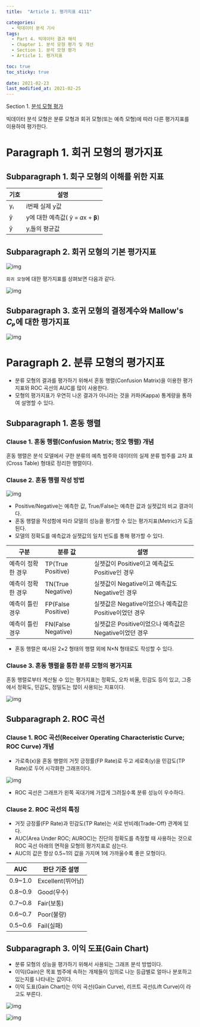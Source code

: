 ```yaml
---
title:  "Article 1. 평가지표 4111"

categories:
  - 빅데이터 분석 기사
tags: 
  - Part 4. 빅데이터 결과 해석
  - Chapter 1. 분석 모형 평가 및 개선
  - Section 1. 분석 모형 평가
  - Article 1. 평가지표

toc: true
toc_sticky: true
 
date: 2021-02-23
last_modified_at: 2021-02-25
---
```


Section 1. [분석 모형 평가]()

빅데이터 분석 모형은 분류 모형과 회귀 모형(또는 예측 모형)에 따라 다른 평가지표를 이용하여 평가한다.

# Paragraph 1. 회귀 모형의 평가지표

## Subparagraph 1. 회구 모형의 이해를 위한 지표

| 기호 | 설명                         |
| ---- | ---------------------------- |
| yᵢ   | i번째 실제 y값               |
| ŷ    | y에 대한 예측값( ŷ = 𝛼x + 𝛃) |
| ȳ    | yᵢ들의 평균값                |



## Subparagraph 2. 회귀 모형의 기본 평가지표

![img](https://postfiles.pstatic.net/MjAyMTA0MDVfOTcg/MDAxNjE3NjAzODA3NTU4.G3s86FponGhKyZrah07bFS_PZAd6y4DVlDMjTQPGCfIg.Vn3GilcrxeulKhv2-h1credsRWClA7QR3-4Il1juaSEg.JPEG.leechardfeynman/SmartSelect_20210405-152323_Xodo_Docs.jpg?type=w1)

`회귀 모형`에 대한 평가지표를 상펴보면 다음과 같다.

![img](https://postfiles.pstatic.net/MjAyMTA0MDVfMTcw/MDAxNjE3NjAzODQzNDg0.jv5hfEIqqlY8o24UxUrhSDjTorOzZoQwcVaFGFFdy5Mg.-PHQVbyrT7OQU7mH5-EIrkbcVjgNefFTYQ-yE5y-XaIg.JPEG.leechardfeynman/SmartSelect_20210405-152355_Xodo_Docs.jpg?type=w1)



## Subparagraph 3. 호귀 모형의 결정계수와 Mallow's *Cₚ*에 대한 평가지표

![img](https://postfiles.pstatic.net/MjAyMTA0MDVfMTQx/MDAxNjE3NjAzODcxMDk0.fZYL2375CmXTIQwT4wR_AsbsVS0IlUlk3l9MKpcLbesg.80QUjjqzVxJazj_2ACE5WfjwKNjV_OBjZ0uVabiyQt8g.JPEG.leechardfeynman/SmartSelect_20210405-152424_Xodo_Docs.jpg?type=w1)



# Paragraph 2. 분류 모형의 평가지표

- 분류 모형의 결과를 평가하기 위해서 혼동 행렬(Confusion Matrix)을 이용한 평가지표와 ROC 곡선의 AUC를 많이 사용한다.
- 모형의 평가지표가 우연히 나온 결과가 아니라는 것을 카파(Kappa) 통계량을 통하여 설명할 수 있다.

## Subparagraph 1. 혼동 행렬

### Clause 1. 혼동 행렬(Confusion Matrix; 정오 행렬) 개념

혼동 행렬은 분석 모델에서 구한 분류의 예측 범주와 데이터의 실제 분류 범주를 교차 표(Cross Table) 형태로 정리한 행렬이다.

### Clause 2. 혼동 행렬 작성 방법

![img](https://postfiles.pstatic.net/MjAyMTA0MDVfNTYg/MDAxNjE3NjAzODkxNzMy.5CR0_PtxXbSZtJzdq7vtYzgR5GCjl0LivKk7kf2T4_Yg.1DdEDa0rWCo-kFHvQMHQeiM-v5oLktOx1R9tetNS2acg.JPEG.leechardfeynman/SmartSelect_20210405-152447_Xodo_Docs.jpg?type=w1)

- Positive/Negative는 예측한 값, True/False는 예측한 값과 실젯값의 비교 결과이다.
- 혼동 행렬을 작성함에 따라 모델의 성능을 평가할 수 있는 평가지표(Metric)가 도출된다.
- 모델의 정확도를 예측값과 실젯값의 일치 빈도를 통해 평가할 수 있다.

| 구분               | 분류 값            | 설명                                                   |
| ------------------ | ------------------ | ------------------------------------------------------ |
| 예측이 정확한 경우 | TP(True Positive)  | 실젯값이 Positive이고 예측값도 Positive인 경우         |
| 예측이 정확한 경우 | TN(True Negative)  | 실젯값이 Negative이고 예측값도 Negative인 경우         |
| 예측이 틀린 경우   | FP(False Positive) | 실젯값은 Negative이었으나 예측값은 Positive이었던 경우 |
| 예측이 틀린 경우   | FN(False Negative) | 실젯값은 Positive이었으나 예측값은 Negative이었던 경우 |

- 혼동 행렬은 예시된 2×2 형태의 행렬 외에 N×N 형태로도 작성할 수 있다.

### Clause 3. 혼동 행렬을 통한 분류 모형의 평가지표

혼동 행렬로부터 계산될 수 있는 평가지표는 정확도, 오차 비율, 민감도 등이 있고, 그중에서 정확도, 민감도, 정밀도는 많이 사용되는 지표이다.

![img](https://postfiles.pstatic.net/MjAyMTA0MDVfMTg0/MDAxNjE3NjAzOTI2NTQ2.CsA3q0TI9GcBWbYG_jIy9Lb8Tk_y_q9tDRk2-rE2_qQg.fL-Q90nQtBX3jmCZolqVmWonkbtVK6nLmKdpSdaXD4gg.JPEG.leechardfeynman/SmartSelect_20210405-152520_Xodo_Docs.jpg?type=w1)



## Subparagraph 2. ROC 곡선

### Clause 1. ROC 곡선(Receiver Operating Characteristic Curve; ROC  Curve) 개념

- 가로축(x)을 혼동 행렬의 거짓 긍정률(FP Rate)로 두고 세로축(y)을 민감도(TP Rate)로 두어 시각화한 그래프이다.

![img](https://postfiles.pstatic.net/MjAyMTA0MDVfMTIz/MDAxNjE3NjAzOTQ1NjU5.gclIpfDmLQ4lZfiHdvJp9b5sufibPpvOnVP7HcD0GXEg.DkN-_z9gJHZCG-YDmy6iwdvkEgs5BLA7gM1IjlASFFIg.JPEG.leechardfeynman/SmartSelect_20210405-152543_Xodo_Docs.jpg?type=w1)

- ROC 곡선은 그래프가 왼쪽 꼭대기에 가깝게 그려질수록 분류 성능이 우수하다.

### Clause 2. ROC 곡선의 특징

- 거짓 긍정률(FP Rate)과 민감도(TP Rate)는 서로 반비례(Trade-Off) 관계에 있다.
- AUC(Area Under ROC; AUROC)는 진단의 정확도를 측정할 때 사용하는 것으로 ROC 곡선 아래의 면적을 모형의 평가지표로 삼는다.
- AUC의 값은 항상 0.5~1의 값을 가지며 1에 가까울수록 좋은 모형이다.

| AUC     | 판단 기준 설명    |
| ------- | ----------------- |
| 0.9~1.0 | Excellent(뛰어남) |
| 0.8~0.9 | Good(우수)        |
| 0.7~0.8 | Fair(보통)        |
| 0.6~0.7 | Poor(불량)        |
| 0.5~0.6 | Fail(실패)        |



## Subparagraph 3. 이익 도표(Gain Chart)

- 분류 모형의 성능을 평가하기 위해서 사용되는 그래프 분석 방법이다.
- 이익(Gain)은 목표 범주에 속하는 개체들이 임의로 나눈 등급별로 얼마나 분포하고 있는지를 나타내는 값이다.
- 이익 도표(Gain Chart)는 이익 곡선(Gain Curve), 리프트 곡선(Lift Curve)이 라고도 부른다.

![img](https://postfiles.pstatic.net/MjAyMTA0MDVfMTMy/MDAxNjE3NjAzOTY0NzI4.2K3051_2uGC_gSjMOf7W9TeFNTfzaqp-7IfA3WX3tKkg.7krDBgb9zvRCF3qMCp4gQ_45LexkORyZa5thU6jHS5wg.JPEG.leechardfeynman/SmartSelect_20210405-152602_Xodo_Docs.jpg?type=w1)

![img](https://blogfiles.pstatic.net/MjAyMTA0MDVfMTMy/MDAxNjE3NjAzOTY0NzI4.2K3051_2uGC_gSjMOf7W9TeFNTfzaqp-7IfA3WX3tKkg.7krDBgb9zvRCF3qMCp4gQ_45LexkORyZa5thU6jHS5wg.JPEG.leechardfeynman/SmartSelect_20210405-152602_Xodo_Docs.jpg?type=w1)

